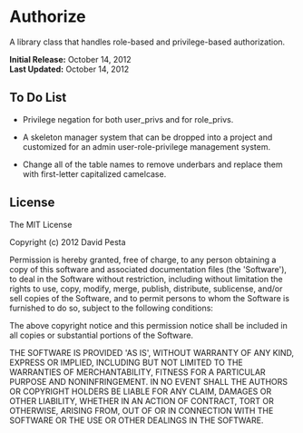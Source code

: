 Authorize
=========

A library class that handles role-based and privilege-based authorization.

<b>Initial Release:</b> October 14, 2012<br>
<b>Last Updated:</b> October 14, 2012


## To Do List

* Privilege negation for both user_privs and for role_privs.

* A skeleton manager system that can be dropped into a project and customized for an admin user-role-privilege management system.

* Change all of the table names to remove underbars and replace them with first-letter capitalized camelcase.


## License 

The MIT License

Copyright (c) 2012 David Pesta

Permission is hereby granted, free of charge, to any person obtaining
a copy of this software and associated documentation files (the
'Software'), to deal in the Software without restriction, including
without limitation the rights to use, copy, modify, merge, publish,
distribute, sublicense, and/or sell copies of the Software, and to
permit persons to whom the Software is furnished to do so, subject to
the following conditions:

The above copyright notice and this permission notice shall be
included in all copies or substantial portions of the Software.

THE SOFTWARE IS PROVIDED 'AS IS', WITHOUT WARRANTY OF ANY KIND,
EXPRESS OR IMPLIED, INCLUDING BUT NOT LIMITED TO THE WARRANTIES OF
MERCHANTABILITY, FITNESS FOR A PARTICULAR PURPOSE AND NONINFRINGEMENT.
IN NO EVENT SHALL THE AUTHORS OR COPYRIGHT HOLDERS BE LIABLE FOR ANY
CLAIM, DAMAGES OR OTHER LIABILITY, WHETHER IN AN ACTION OF CONTRACT,
TORT OR OTHERWISE, ARISING FROM, OUT OF OR IN CONNECTION WITH THE
SOFTWARE OR THE USE OR OTHER DEALINGS IN THE SOFTWARE.